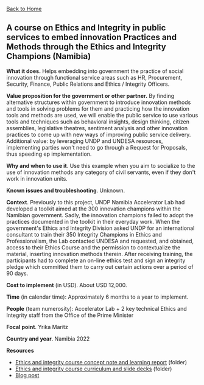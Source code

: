 [Back to Home](../../README.md)


<!-- <img src="../../public/imgs/UNDP_accelerator_labs_logo_vertical_color_RGB.png"  width="150" alt="undp_accelerator_labs_logo"> -->

## A course on Ethics and Integrity in public services to embed innovation Practices and Methods through the Ethics and Integrity Champions (Namibia)

**What it does.** Helps embedding into government the practice of social innovation through functional service areas such as HR, Procurement, Security, Finance, Public Relations and Ethics / Integrity Officers.

**Value proposition for the government or other partner.** By finding alternative structures within government to introduce innovation methods and tools in solving problems for them and practicing how the innovation tools and methods are used, we will enable the public service to use various tools and techniques such as behavioral insights, design thinking, citizen assemblies, legislative theatres, sentiment analysis and other innovation practices to come up with new ways of improving public service delivery. Additional value: by leveraging UNDP and UNDESA resources, implementing parties won't need to go through a Request for Proposals, thus speeding ep implementation.

**Why and when to use it**. Use this example when you aim to socialize to the use of innovation methods any category of civil servants, even if they don't work in innovation units.

**Known issues and troubleshooting**. Unknown.

**Context**. Previously to this project, UNDP Namibia Accelerator Lab had developed a toolkit aimed at the 300 innovation champions within the Namibian government. Sadly, the innovation champions failed to adopt the practices documented in the toolkit in their everyday work. When the government's Ethics and Integrity Division asked UNDP for an international consultant to train their 350 Integrity Champions in Ethics and Professionalism, the Lab contacted UNDESA and requested, and obtained, access to their Ethics Course and the permission to contextualize the material, inserting innovation methods therein. After receiving training, the participants had to complete an on-line ethics test and sign an integrity pledge which committed them to carry out certain actions over a period of 90 days.

**Cost to implement** (in USD). About USD 12,000.

**Time** (in calendar time): Approximately 6 months to a year to implement.

**People** (team numerosity): Accelerator Lab + 2 key technical Ethics and Integrity staff from the Office of the Prime Minister

**Focal point**. Yrika Maritz

**Country and year**. Namibia 2022

**Resources**

- [Ethics and integrity course concept note and learning report](https://undp.sharepoint.com/:f:/s/AcceleratorLabsNetwork/Eog-w8YSd8JMtrejd7BLVjsBkfo1HGWe8f1MbQs2mh6vgQ?e=YOhjdF) (folder)
- [Ethics and integrity course curriculum and slide decks](https://undp.sharepoint.com/:f:/s/AcceleratorLabsNetwork/EgahR0adJMdEpE1Z5_jeadoB56O2V7N1lEjZN4C0clJmRA?e=kGgVrW) (folder)
- [Blog post](https://www.undp.org/namibia/blog/experimenting-learning-labs-support-initiatives-around-ethics-and-integrity-public-service-namibia)